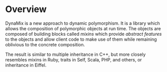# Overview

DynaMix is a new approach to dynamic polymorphism. It is a library which allows the composition of polymorphic objects at run time. The objects are composed of building blocks called *mixins*  which provide *abstract features* to the objects and allow client code to make use of them while remaining oblivious to the concrete composition.

The result is similar to multiple inheritance in C++, but more closely resembles mixins in Ruby, traits in Self, Scala, PHP, and others, or inheritance in Eiffel. 